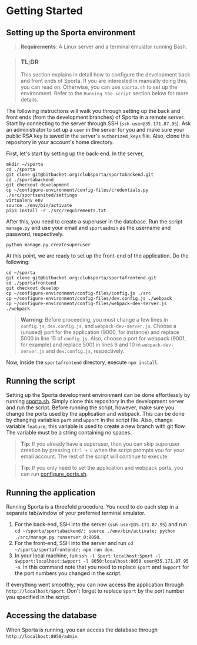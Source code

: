 # Getting Started

## Setting up the Sporta environment

> **Requirements**: A Linux server and a terminal emulator running Bash.  

> ### TL;DR
> This section explains in detail how to configure the development back and front ends of Sporta. If you are interested in manually doing this, you can read on. Otherwise, you can use ```sporta.sh``` to set up the environment. Refer to the ```Running the script``` section below for more details.  

The following instructions will walk you through setting up the back and front ends (from the development branches) of Sporta in a remote server. Start by connecting to the server through SSH (```ssh user@35.171.87.95```). Ask an administrator to set up a ```user``` in the server for you and make sure your public RSA key is saved in the server's ```authorized_keys``` file. Also, clone this repository in your account's home directory.  

First, let's start by setting up the back-end. In the server,  

```
mkdir ~/sporta
cd ./sporta
git clone git@bitbucket.org:clubsporta/sportabackend.git
cd ./sportabackend
git checkout development
cp ~/configure-environment/config-files/credentials.py ./src/sportsunited/settings
virtualenv env
source ./env/bin/activate
pip3 install -r ./src/requirements.txt
```

After this, you need to create a superuser in the database. Run the script ```manage.py``` and use your email and ```sportaadmin``` as the username and password, respectively.  

```
python manage.py createsuperuser
```

At this point, we are ready to set up the front-end of the application. Do the following:  

```
cd ~/sporta
git clone git@bitbucket.org:clubsporta/sportafrontend.git
cd ./sportafrontend
git checkout develop
cp ~/configure-environment/config-files/config.js ./src
cp ~/configure-environment/config-files/dev.config.js ./webpack
cp ~/configure-environment/config-files/webpack-dev-server.js ./webpack
```

> **Warning**: Before proceeding, you must change a few lines in ```config.js```, ```dev.config.js```, and ```webpack-dev-server.js```. Choose a (unused) port for the application (9000, for instance) and replace 5000 in line 15 of ```config.js```. Also, choose a port for webpack (9001, for example) and replace 5001 in lines 9 and 10 in ```webpack-dev-server.js``` and ```dev.config.js```, respectively.  

Now, inside the ```sportafrontend``` directory, execute ```npm install```.  



## Running the script

Setting up the Sporta development environment can be done effortlessly by running [sporta.sh](./scripts/sporta.sh). Simply clone this repository in the development server and run the script. Before running the script, however, make sure you change the ports used by the application and webpack. This can be done by changing variables ```port``` and ```wpport``` in the script file. Also, change variable ```feature```; this variable is used to create a new branch with git flow. The variable must be a string containing no spaces.   

> **Tip**: If you already have a superuser, then you can skip superuser creation by pressing ```Ctrl + C``` when the script prompts you for your email account. The rest of the script will continue to execute.  

> **Tip**: If you only need to set the application and webpack ports, you can run [configure_ports.sh](./scripts/configure_ports.sh).  



## Running the application

Running Sporta is a threefold procedure. You need to do each step in a separate tab/window of your preferred terminal emulator.  

1. For the back-end, SSH into the server (```ssh user@35.171.87.95```) and run ```cd ~/sporta/sportabackend/; source ./env/bin/activate; python ./src/manage.py runserver 0:8050```.  
2. For the front-end, SSH into the server and run ```cd ~/sporta/sportafrontend/; npm run dev```.  
3. In your local machine, run ```ssh -l $port:localhost:$port -l $wpport:localhost:$wpport -l 8050:localhost:8050 user@35.171.87.95 -n```. In this command note that you need to replace ```$port``` and ```$wpport``` for the port numbers you changed in the script.  

If everything went smoothly, you can now access the application through ```http://localhost/$port```. Don't forget to replace ```$port``` by the port number you specified in the script.  



## Accessing the database

When Sporta is running, you can access the database through ```http://localhost:8050/admin```.  
